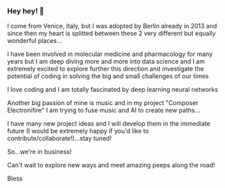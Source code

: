 ### Hey hey! 👋

I come from Venice, Italy, but I was adopted by Berlin already in 2013 and since then my heart is splitted between these 2 very different but equally wonderful places...

I have been involved in molecular medicine and pharmacology for many years but I am deep diving more and more into data science and I am extremely excited to explore further this direction and investigate the potential of coding in solving the big and small challenges of our times

I love coding and I am totally fascinated by deep learning neural networks

Another big passion of mine is music and in my project "Composer Electronifire" I am trying to fuse music and AI to create new paths...

I have many new project ideas and I will develop them in the immediate future (I would be extremely happy if you'd like to contribute/collaborate!)...stay tuned!

So...we're in business!

Can't wait to explore new ways and meet amazing peeps along the road!

Bless
